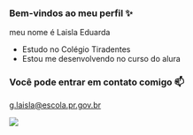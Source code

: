 ### Bem-vindos ao meu perfil ✨️

meu nome é Laisla Eduarda

- Estudo no Colégio Tiradentes 
- Estou me desenvolvendo no curso do alura 

### Você pode entrar em contato comigo 📫

 g.laisla@escola.pr.gov.br




![](https://media1.tenor.com/m/UPPqqw_sa0EAAAAd/nezuko-demon-slayer.gif)
 
